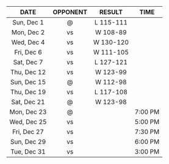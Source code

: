 |    DATE     |          OPPONENT          |  RESULT   |  TIME   |
|:-----------:|:--------------------------:|:---------:|:-------:|
| Sun, Dec 1  |   @ [](/r/clevelandcavs)   | L 115-111 |         |
| Mon, Dec 2  |       vs [](/r/heat)       | W 108-89  |         |
| Wed, Dec 4  |  vs [](/r/detroitpistons)  | W 130-120 |         |
| Fri, Dec 6  |     vs [](/r/mkebucks)     | W 111-105 |         |
| Sat, Dec 7  | vs [](/r/memphisgrizzlies) | L 127-121 |         |
| Thu, Dec 12 |  vs [](/r/detroitpistons)  | W 123-99  |         |
| Sun, Dec 15 | @ [](/r/washingtonwizards) | W 112-98  |         |
| Thu, Dec 19 |   vs [](/r/chicagobulls)   | L 117-108 |         |
| Sat, Dec 21 |   @ [](/r/chicagobulls)    | W 123-98  |         |
| Mon, Dec 23 |   @ [](/r/orlandomagic)    |           | 7:00 PM |
| Wed, Dec 25 |      vs [](/r/sixers)      |           | 5:00 PM |
| Fri, Dec 27 |      vs [](/r/pacers)      |           | 7:30 PM |
| Sun, Dec 29 |      vs [](/r/pacers)      |           | 6:00 PM |
| Tue, Dec 31 |  vs [](/r/torontoraptors)  |           | 3:00 PM |